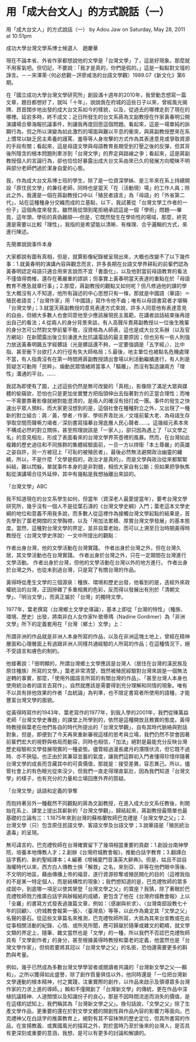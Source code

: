 # 用「成大台文人」的方式說話（一）

用「成大台文人」的方式說話（一）
by Adou Jaw on Saturday, May 28, 2011 at 10:51pm
 
 
成功大學台灣文學系博士候選人　趙慶華
 
現在不論本省、外省作家都想說他的文學是「台灣文學」了，這是好現象。那麼就不用客氣吧。但切記，不要說：「我才是真的，你們是假的。」這是一點點對文壇的諍言。－－宋澤萊‧〈何必悲觀－評廖咸浩的台語文學觀〉1989.07《新文化》第6期。
 
在「國立成功大學台灣文學研究所」創設滿十週年的2010年，我曾動念想寫一篇文章，題目都想好了，就叫「十年」，說說我在府城的這些日子以來，曾經風光揭牌、昂首闊步地出發的成大台文系如今的樣貌，以及，從過去的哪裡走到了現在的哪裡。延宕多時，終不成文；近日所發生的台文系蔣為文副教授在作家黃春明公開演講場合舉海報抗議事件，則讓我再度回思這個問題。看起來，這是一場單純的訴願行為，但之所以演變為如此激烈的場面與難以平息的衝突，與蔣副教授歷來在系上慣常以缺乏民主素養的謾罵、羞辱等人身攻擊的方式作為其表達意見或爭取資源的手段有關；看起來，這是母語文學與母語教育長期受到打壓之後的反彈，但其背後所隱含的根本問題則牽涉到「台灣文學」的界定與路線之爭；看起來，這是蔣副教授個人的言論行為，卻也恰恰好暴露出成大台文系由來已久的發展方向曖昧不明與部分老師們過於潔身自愛的心態。
 
我，作為成大台文系博士班的學生，除了是一位資深學姊、是三年來在系上持續開設「原住民文學」的兼任老師，同時也是當天「在（活動現）場」的工作人員；除此之外，我還是一個在蔣副教授口中以「殖民者語言」為「母語」的「外省第二代」，站在這種種身分交織而成的立基點，以下，我試著從「台灣文學工作者的一份子」這個角度來發言。雖然我從頭到尾拒絕承認這是一個「學術」問題──畢竟，這年頭，學術的真偽難辯──但是，它既然發生在學術性的場域，那麼，終究還是需要以比較「理性」，我指的是希望能以清晰、有條理、合乎邏輯的方式，來進行陳述。
 
先簡單說說事件本身
 
大家都說有圖有真相，但是，就算影像紀錄被呈現出來，大概也改變不了以下幾件事：1.就黃春明的演講內容與觀念而言，許多長期在台語文學界耕耘的前輩們認為黃春明認定母語只適合用來言說而不宜「書面化」，以及他對當前母語教育的看法不僅值得商榷，還存在著嚴重的謬誤；但事實上黃春明當天表達的重點在於「母語教育不應急就章行事」；2.那麼，蔣副教授的觀點又如何呢？但凡修過他的課的學生大概沒有人不知道，他所有論述的中心思想只有一條，那就是中國語（華語）＝殖民者語言；「台灣作家」用「中國語」寫作令他不齒；唯有以母語書寫者才堪稱「台灣文學」；3.就當天蔣副教授的意見表達方式來說，許多人同意他有表達意見的自由，但絕大多數人也會同意他至少應該展現民主風範，在講者談話結束後再提出自己的看法；4.從兩人的身分背景來談，有人高聲斥責蔣副教授以一位後生晚輩的身分怎可公然對文學前輩不敬，沒資格為人師表，這也是成大台文系辦（以及官方網站）在新聞露出後立刻湧進大批抗議電話的最主要原因；但也另有一些人則強力放送黃春明飆五字經髒話（光是髒話還不夠，一定要強調是「五字經」）、比中指、甚至衝下台欲打人的行徑有失大師格局；5.最後，地主單位也被點名危機處理不當，有人指責沒有在第一時間將蔣副教授請出會場以利活動繼續進行，有人則是質疑怎可動用「民粹」、煽動民眾情緒將當事人「驅離」，而沒有製造讓兩方「理性」溝通的平台。……
 
我認為即使有了圖，上述這些仍然是無可改變的「真相」，影像除了滿足大眾與媒體的偷窺欲，恐怕也只是更加坐實雙方把指頭伸出去指著對方的正當合理性；而唯一不需要靠著影像就絕對能澄清的，是兩人的確沒有扭打成一團。事件的發生之快速出乎眾人預料，而大家更沒想到的是，這個社會在種種對立之外，又出現了一種新的對立組合：蔣／黃，學者／作家、學術界青壯派／文壇前輩大老、為母語生存爭取空間而聲嘶力竭者／深刻書寫描摹台灣底層人民心聲者……。這幾組元素本來不構成必然的對立關係，甚至照理說該是「一家人」，卻只因為遇上了「以文學之名」的意見相左，形成了表面看來的台灣文學界茶壺裡的風暴。然而，在台灣如此複雜的歷史過往和不同族群的集體經驗面前，一旦一方以捍衛「本土尊嚴」的英雄之姿自許，另一方被冠上「可恥的被殖民者」，最後必然無法避開政治幽靈的纏繞，所以，不是什麼「文學是假的，政治才是真的」，而是文學與政治從來都緊緊糾結，難以閃躲。單就事件本身的是非對錯，相信大家自有公斷；但如果把爭執焦點從演講場合往外延伸，其中有幾點是我想抽離出來談的。
 
「台灣文學」ABC
 
我不知道現在的台文系學生如何，但當年（資深老人最愛提當年），要考台灣文學研究所，幾乎沒有一個人不是從葉石濤的《台灣文學史綱》入門；葉老這本文學史綱的地位和意義不用我多說，而多數人從這裡作為接觸台灣文學起點的結果是，首先學到了葉老開闊的文學胸襟，以及「用加法累積、厚實台灣文學發展」的基本態度。當然，這種對台灣文學的界定，並非自葉老始，而可以上溯至日治時期黃得時教授在〈台灣文學史序說〉一文中所提出的觀點：
 
作者出身台灣，他的文學活動在台灣實踐。
作者出身於台灣之外，但在台灣久居，其文學活動也在台灣實踐。
作者出身於台灣之外，只在一定期間在台灣進行文學活動。
作者出身於台灣，但他的文學活動在台灣以外的地方進行。
作者出身於台灣之外，也從未到過台灣，只是寫了有關台灣的作品。
 
黃得時從產生文學的三個源泉：種族、環境和歷史出發，他看到的是，迭經外來政權統治的台灣，正因摻雜了多重相異的色彩，反而得以發展出有別於「清朝文學」、「明治文學」，而真正屬於「台灣」的獨特文學。
 
1977年，葉老撰寫〈台灣鄉土文學史導論〉，基本上即從「台灣的特性」（種族、環境、歷史）出發，將南非白人女作家N‧歌蒂瑪（Nadine Gordimer）為「非洲文學」所下的定義套用在「台灣（鄉土）文學」上：
 
所謂非洲的作品就是非洲人本身所寫的作品，以及在非洲這塊土地上，曾經在精神層面和心理層面上有過跟非洲人同樣共通經驗的人所寫的作品；在這種情況下，絕不受語言和膚色的制約。
 
他接著說：「很明顯的，所謂台灣鄉土文學應該是台灣人（居住在台灣的漢民族及原住種族）所寫的文學。」葉老非常清楚，既然被殖民經驗對台灣來說是一個無法逆轉的事實，那麼，「使用外國語言所寫的有關台灣的作品」、「甚至台灣人本身也使用統治者的語言去寫作」，自然就應該是需要得到充分理解和同情的現象。唯有不以具有排他效果的作者「血統論」為判準，也不限定書寫者所使用的語種，才能豐富台灣文學的面貌。
 
從黃得時寫作的1943年、葉老寫作的1977年，到我入學的2001年，我們從陳萬益老師「台灣文學史專題」的課堂上所學到的，依然是這種開放且務實的態度。黃得時教授與葉老在他們各自的時代所提出的「台灣文學觀」，自有其時代脈絡與對話對象，但是，即便到了今天再來重新審視這樣的思考與立場，我們仍然不禁會因著前輩們宏大的視野與格局而動容，同時也相信，「加法」絕對是最能充分反映台灣歷史經驗和文學發展現實的一種姿態。儘管經過漫長歲月的潛隱伏流，但它既不過時、亦不狹隘，也正由於其兼容並蓄的氣度，讓我們這群初入門者懂得珍惜伴隨著台灣文學的成長而含藏其中的可貴價值，那就是：接受差異，容忍異己。所以，儘管社會上的有色眼光從來沒少，但我們一直走得理直氣壯，因為我們知道「台灣文學」的樣子，也有充分的力量和立場回應外界的質疑。
 
「台灣文學」話語和定義的爭奪
 
而抱持著另外一種截然不同觀點的蔣為文副教授，在進入成大台文系任教後，則開始在系上、課堂上提出其嶄新的「台灣文學觀」，歸結起來，蔣副教授最簡單也最基礎的立論有三：1.1875年來到台灣的蘇格蘭牧師巴克禮是「台灣文學之父」；2. 台灣文學（只）包含原住民語文學、客語文學及台語文學；3.說華語是「殖民統治遺毒」的呈現。
 
無可諱言的，巴克禮牧師在台灣確實留下了幾項相當重要的貢獻：1.創設台南神學院，培養本地傳教人才；2.創辦《台灣府城教會報》，推動白話字教育；3.翻譯白話字舊約、新約聖經譯本；4.編著《增補廈門音漢英大辭典》。但是，姑且不談自海權時代以來，西方白人傳教士挾「解救」之名，來到亞、非等在他們眼中落後、不文明的地區，藉由傳播上帝的福音，遂行資源掠奪或殖民開化的目的（這裡我指的不是某一特定個人，而是結構性的現象）；我們想知道的是，巴克禮牧師的眾多成就中，到底哪一項足以使其榮登「台灣文學之父」的寶座？我猜，除了著眼於巴克禮牧師戮力推廣白話字與辦報紙的成績，更包含了他在《台灣府城教會報》上以「全羅」的書寫方式發表過幾篇文章，例如：〈感謝與祈求〉、〈台灣南部設教七十年的回顧〉、〈府城教會報第一張〉、〈臺灣島〉等等，以此作為奠定其「文學之父」名聲的基石。從這些文章篇名來推測，巴克禮牧師所寫，大抵為其來台宣教或在此從事相關活動的紀錄、心情、或所見所聞，應可歸屬於隨筆或雜文的範疇，就文學文類的界定上，隨筆、雜文當然也是「文學」的一種，所以我們不否認巴克禮牧師具有「文學創作者」的身分，甚至根據黃得時教授和葉老的定義，他當然也是「台灣文學作家」，但倘若要將其冠以「台灣文學之父」的名銜，恐怕還需要更多的斟酌與考量。
 
例如，幾乎已然成為多數台灣文學學習者或閱讀者共識的「台灣新文學之父──賴和」，之所以獲得如此盛譽，除了創作質量俱佳以外，他同時還是「一位把台灣新文學運動的根本精神，付之實踐，注重實際的創作，以作品來啟示及領導眾多台灣作家的力求上進的導師。」賴和不僅開創了「台灣新文學」的傳統，更在作品中深植抗議精神、人道關懷以及知識份子的良心，那是不因時間流逝而消失的價值，是在這樣的認知上，我們稱其為「台灣新文學之父」。換句話說，「文學之父」除了生產文學作品，更重要的還在於對文學文體的開創性與作品內容的影響力等面向。巴克禮神父在白話字的推廣教育上，絕對有其不容抹煞的歷史定位，但其所書寫的作品，在宣揚教義、或異國風光的描寫之外，對於當時乃至於後來的台灣人，是否具有更深刻或重要的意涵，我想，是可以有更多的討論和解讀的。
